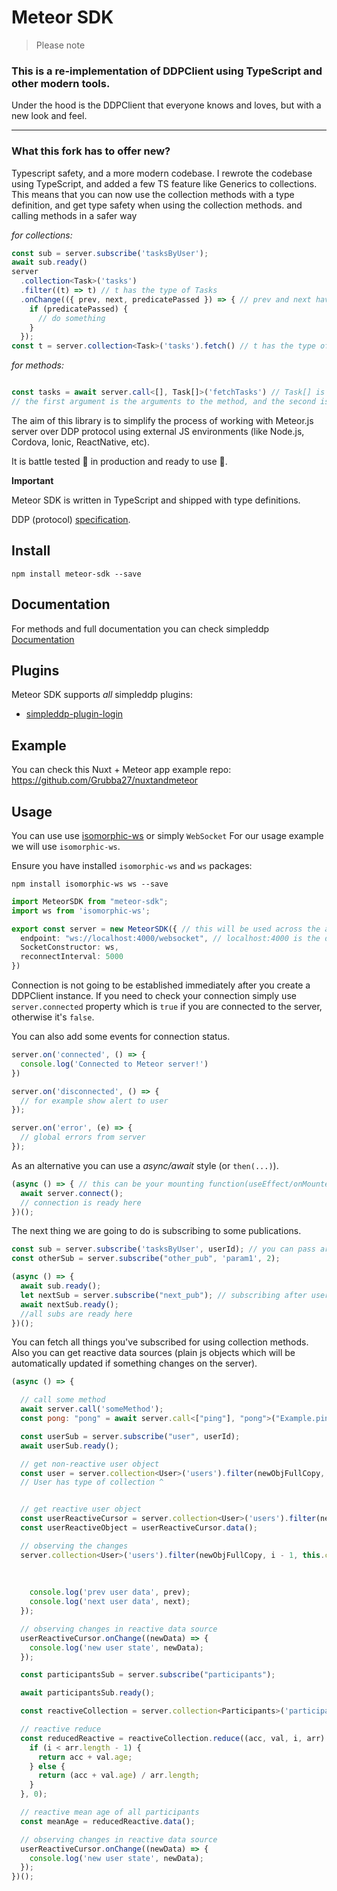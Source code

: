 # Meteor SDK

> Please note

### This is a re-implementation of DDPClient using TypeScript and other modern tools.

Under the hood is the DDPClient that everyone knows and loves, but with a new look and feel.

---

### What this fork has to offer new?

Typescript safety, and a more modern codebase. I rewrote the codebase using TypeScript, and added a few TS feature like
Generics to collections. This means that you can now use the collection methods with a type definition, and get type
safety
when using the collection methods.
and calling methods in a safer way

_for collections:_

```typescript
const sub = server.subscribe('tasksByUser');
await sub.ready()
server
  .collection<Task>('tasks')
  .filter((t) => t) // t has the type of Tasks
  .onChange(({ prev, next, predicatePassed }) => { // prev and next have the type of Tasks
    if (predicatePassed) {
      // do something
    }
  });
const t = server.collection<Task>('tasks').fetch() // t has the type of Tasks[]

```

_for methods:_

```typescript

const tasks = await server.call<[], Task[]>('fetchTasks') // Task[] is the return type
// the first argument is the arguments to the method, and the second is the return type
```

The aim of this library is to simplify the process of working with Meteor.js server over DDP protocol using external JS
environments (like Node.js, Cordova, Ionic, ReactNative, etc).

It is battle tested 🏰 in production and ready to use 🔨.

**Important**

Meteor SDK is written in TypeScript and shipped with type definitions.

DDP (protocol) [specification](https://github.com/meteor/meteor/blob/devel/packages/ddp/DDP.md).

## Install

`npm install meteor-sdk --save`

## Documentation

For methods and full documentation you can check simpleddp [Documentation](https://gregivy.github.io/simpleddp/simpleDDP.html)

## Plugins

Meteor SDK supports _all_ simpleddp plugins:

* [simpleddp-plugin-login](https://github.com/Gregivy/simpleddp-plugin-login)

## Example

You can check this Nuxt + Meteor app example repo: https://github.com/Grubba27/nuxtandmeteor

## Usage

You can use use [isomorphic-ws](https://www.npmjs.com/package/isomorphic-ws) or simply `WebSocket`
For our usage example we will use `isomorphic-ws`.

Ensure you have installed `isomorphic-ws` and `ws` packages:

`npm install isomorphic-ws ws --save`


```typescript
import MeteorSDK from "meteor-sdk";
import ws from 'isomorphic-ws';

export const server = new MeteorSDK({ // this will be used across the app
  endpoint: "ws://localhost:4000/websocket", // localhost:4000 is the default for this project but you can change it
  SocketConstructor: ws,
  reconnectInterval: 5000
})

```

Connection is not going to be established immediately after you create a DDPClient instance. If you need to check your
connection simply use `server.connected` property which is `true` if you are connected to the server, otherwise
it's `false`.

You can also add some events for connection status.

```javascript
server.on('connected', () => {
  console.log('Connected to Meteor server!')
})

server.on('disconnected', () => {
  // for example show alert to user
});

server.on('error', (e) => {
  // global errors from server
});
```

As an alternative you can use a *async/await* style (or `then(...)`).

```javascript
(async () => { // this can be your mounting function(useEffect/onMounted) or similar
  await server.connect();
  // connection is ready here
})();
```

The next thing we are going to do is subscribing to some publications.

```javascript
const sub = server.subscribe('tasksByUser', userId); // you can pass arguments to your publication
const otherSub = server.subscribe("other_pub", 'param1', 2);

(async () => {
  await sub.ready();
  let nextSub = server.subscribe("next_pub"); // subscribing after userSub is ready
  await nextSub.ready();
  //all subs are ready here
})();
```

You can fetch all things you've subscribed for using collection methods.
Also you can get reactive data sources (plain js objects which will be automatically updated if something changes on the
server).

```javascript
(async () => {

  // call some method
  await server.call('someMethod');
  const pong: "pong" = await server.call<["ping"], "pong">("Example.ping", "ping");

  const userSub = server.subscribe("user", userId);
  await userSub.ready();

  // get non-reactive user object
  const user = server.collection<User>('users').filter(newObjFullCopy, i - 1, this.collections[m.collection]).fetch()[0];
  // User has type of collection ^


  // get reactive user object
  const userReactiveCursor = server.collection<User>('users').filter(newObjFullCopy, i - 1, this.collections[m.collection]).reactive().one();
  const userReactiveObject = userReactiveCursor.data();

  // observing the changes
  server.collection<User>('users').filter(newObjFullCopy, i - 1, this.collections[m.collection]).onChange(({
                                                                                                       prev,
                                                                                                       next
                                                                                                     }) => {
    console.log('prev user data', prev);
    console.log('next user data', next);
  });

  // observing changes in reactive data source
  userReactiveCursor.onChange((newData) => {
    console.log('new user state', newData);
  });

  const participantsSub = server.subscribe("participants");

  await participantsSub.ready();

  const reactiveCollection = server.collection<Participants>('participants').reactive();

  // reactive reduce
  const reducedReactive = reactiveCollection.reduce((acc, val, i, arr) => {
    if (i < arr.length - 1) {
      return acc + val.age;
    } else {
      return (acc + val.age) / arr.length;
    }
  }, 0);

  // reactive mean age of all participants
  const meanAge = reducedReactive.data();

  // observing changes in reactive data source
  userReactiveCursor.onChange((newData) => {
    console.log('new user state', newData);
  });
})();
```
